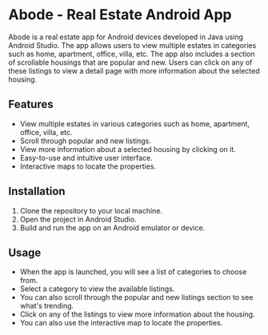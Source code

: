 

# Abode - Real Estate Android App

Abode is a real estate app for Android devices developed in Java using Android Studio. The app allows users to view multiple estates in categories such as home, apartment, office, villa, etc. The app also includes a section of scrollable housings that are popular and new. Users can click on any of these listings to view a detail page with more information about the selected housing.

## Features

- View multiple estates in various categories such as home, apartment, office, villa, etc.
- Scroll through popular and new listings.
- View more information about a selected housing by clicking on it.
- Easy-to-use and intuitive user interface.
- Interactive maps to locate the properties.

## Installation

1. Clone the repository to your local machine.
2. Open the project in Android Studio.
3. Build and run the app on an Android emulator or device.

## Usage

- When the app is launched, you will see a list of categories to choose from.
- Select a category to view the available listings.
- You can also scroll through the popular and new listings section to see what's trending.
- Click on any of the listings to view more information about the housing.
- You can also use the interactive map to locate the properties.
